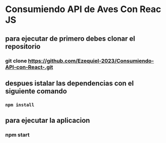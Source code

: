 # Consumiendo API de Aves Con Reac JS
## para ejecutar de primero debes clonar el repositorio  
###  git clone https://github.com/Ezequiel-2023/Consumiendo-API-con-React-.git

## despues istalar las dependencias con el siguiente comando
### `npm install`
## para ejecutar la aplicacion 
###  npm start


